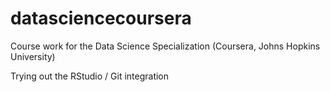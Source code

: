 # datasciencecoursera
Course work for the Data Science Specialization (Coursera, Johns Hopkins University)

Trying out the RStudio / Git integration
